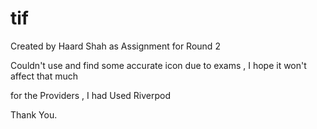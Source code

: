 # tif

Created by Haard Shah as Assignment for Round 2 

Couldn't use and find some accurate icon due to exams , I hope it won't affect that much 

for the Providers , I had Used Riverpod

Thank You. 